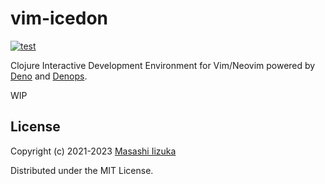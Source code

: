 # vim-icedon

[![test](https://github.com/liquidz/vim-icedon/actions/workflows/test.yml/badge.svg)](https://github.com/liquidz/vim-icedon/actions/workflows/test.yml)

Clojure Interactive Development Environment for Vim/Neovim powered by [Deno](https://deno.land) and [Denops](https://github.com/vim-denops/denops.vim).

WIP

## License

Copyright (c) 2021-2023 [Masashi Iizuka](http://twitter.com/uochan)

Distributed under the MIT License.

